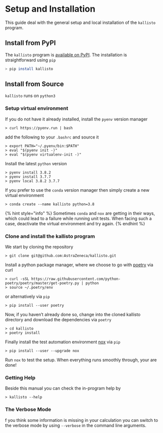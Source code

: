 # Setup and Installation

This guide deal with the general setup and local installation of the `kallisto` program.

## Install from PyPI

The `kallisto` program is [available on PyPI](https://pypi.org/project/kallisto/). The installation is straightforward using `pip`

```bash
> pip install kallisto
```

## Install from Source

`kallisto` runs on `python3`

### Setup virtual environment

If you do not have it already installed, install the `pyenv` version manager

```text
> curl https://pyenv.run | bash
```

add the following to your `.bashrc` and source it

```text
> export PATH="~/.pyenv/bin:$PATH"
> eval "$(pyenv init -)"
> eval "$(pyenv virtualenv-init -)"
```

Install the latest `python` version

```text
> pyenv install 3.8.2
> pyenv install 3.7.7
> pyenv local 3.8.2 3.7.7
```

If you prefer to use the `conda` version manager then simply create a new virtual environment

```text
> conda create --name kallisto python=3.8
```

{% hint style="info" %}
Sometimes `conda` and `nox` are getting in their ways, which could lead to a failure while running unit tests. When facing such a case, deactivate the virtual environment and try again.
{% endhint %}

### Clone and install the kallisto program

We start by cloning the repository

```text
> git clone git@github.com:AstraZeneca/kallisto.git
```

Install a python package manager, where we choose to go with [poetry](https://python-poetry.org/) via curl

```text
> curl -sSL https://raw.githubusercontent.com/python-poetry/poetry/master/get-poetry.py | python
> source ~/.poetry/env
```

or alternatively via `pip`

```text
> pip install --user poetry
```

Now, if you haven’t already done so, change into the cloned kallisto directory and download the dependencies via `poetry`

```text
> cd kallisto
> poetry install
```

Finally install the test automation environment [nox](https://nox.thea.codes/en/stable/) via `pip`

```text
> pip install --user --upgrade nox
```

Run `nox` to test the setup. When everything runs smoothly through, your are done!  


### Getting Help

Beside this manual you can check the in-program help by

```text
> kallisto --help
```

### The Verbose Mode

f you think some information is missing in your calculation you can switch to the verbose mode by using `--verbose` in the command line arguments.



